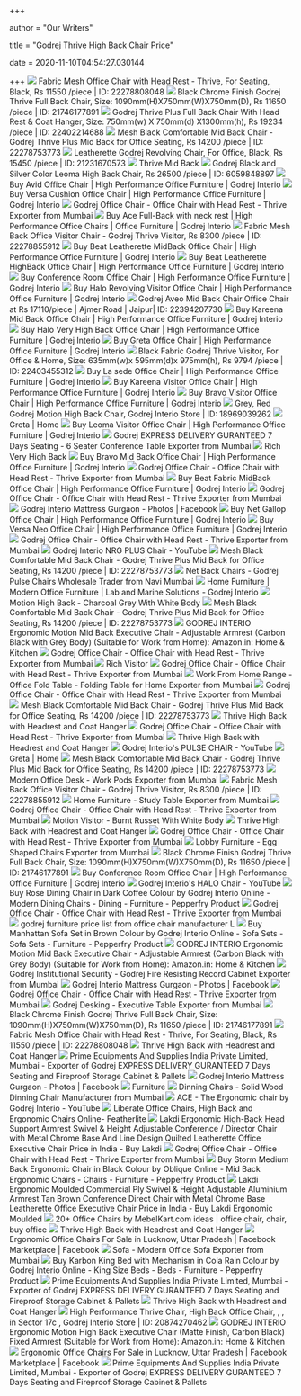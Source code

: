 +++
        
author = "Our Writers"
        
title = "Godrej Thrive High Back Chair Price"
        
date = 2020-11-10T04:54:27.030144
        
+++
[ ![](https://5.imimg.com/data5/JT/DA/DL/SELLER-3769111/office-chair-with-coat-hanger-thrive-250x250.jpg)](https://5.imimg.com/data5/JT/DA/DL/SELLER-3769111/office-chair-with-coat-hanger-thrive-250x250.jpg) Fabric Mesh Office Chair with Head Rest - Thrive, For Seating, Black, Rs  11550 /piece | ID: 22278808048
[ ![](https://5.imimg.com/data5/GW/VR/QW/SELLER-26433306/thrive-mid-back-500x500.png)](https://5.imimg.com/data5/GW/VR/QW/SELLER-26433306/thrive-mid-back-500x500.png) Black Chrome Finish Godrej Thrive Full Back Chair, Size:  1090mm(H)X750mm(W)X750mm(D), Rs 11650 /piece | ID: 21746177891
[ ![](https://5.imimg.com/data5/FX/SV/SD/SELLER-26433306/thrive-plus-1111-500x500.jpg)](https://5.imimg.com/data5/FX/SV/SD/SELLER-26433306/thrive-plus-1111-500x500.jpg) Godrej Thrive Plus Full Back Chair With Head Rest & Coat Hanger, Size:  750mm(w) X 750mm(d) X1300mm(h), Rs 19234 /piece | ID: 22402214688
[ ![](https://5.imimg.com/data5/KQ/BB/GB/SELLER-3769111/comfortable-mid-back-chair-godrej-thrive-plus-mid-back-500x500.jpg)](https://5.imimg.com/data5/KQ/BB/GB/SELLER-3769111/comfortable-mid-back-chair-godrej-thrive-plus-mid-back-500x500.jpg) Mesh Black Comfortable Mid Back Chair - Godrej Thrive Plus Mid Back for  Office Seating, Rs 14200 /piece | ID: 22278753773
[ ![](https://5.imimg.com/data5/VJ/HH/QH/SELLER-3769111/godrej-revolving-chair-500x500.JPG)](https://5.imimg.com/data5/VJ/HH/QH/SELLER-3769111/godrej-revolving-chair-500x500.JPG) Leatherette Godrej Revolving Chair, For Office, Black, Rs 15450 /piece |  ID: 21231670573
[ ![](http://b2b.godrejinterio.com/Godrejinterio/ProductImages/Thrive_MB.jpg)](http://b2b.godrejinterio.com/Godrejinterio/ProductImages/Thrive_MB.jpg) Thrive Mid Back
[ ![](https://5.imimg.com/data5/AH/AK/MY-2110436/godrej-leoma-high-back-chair-500x500.jpg)](https://5.imimg.com/data5/AH/AK/MY-2110436/godrej-leoma-high-back-chair-500x500.jpg) Godrej Black and Silver Color Leoma High Back Chair, Rs 26500 /piece | ID:  6059848897
[ ![](http://www.ultra.in/Godrejinterio/ProductImages/AVID-HB.jpg)](http://www.ultra.in/Godrejinterio/ProductImages/AVID-HB.jpg) Buy Avid Office Chair | High Performance Office Furniture | Godrej Interio
[ ![](http://www.godrejsecure.com/GodrejInterio/ProductImages/Versa-Cushion-High-Back.jpg)](http://www.godrejsecure.com/GodrejInterio/ProductImages/Versa-Cushion-High-Back.jpg) Buy Versa Cushion Office Chair | High Performance Office Furniture | Godrej  Interio
[ ![](https://5.imimg.com/data5/AH/PT/SV/SELLER-3769111/office-mid-back-chair-godrej-sedna-500x500.JPG)](https://5.imimg.com/data5/AH/PT/SV/SELLER-3769111/office-mid-back-chair-godrej-sedna-500x500.JPG) Godrej Office Chair - Office Chair with Head Rest - Thrive Exporter from  Mumbai
[ ![](http://www.godrejmhe.in/GodrejInterio/ProductImages/ace_neckrest_large.jpg)](http://www.godrejmhe.in/GodrejInterio/ProductImages/ace_neckrest_large.jpg) Buy Ace Full-Back with neck rest | High Performance Office Chairs | Office  Furniture | Godrej Interio
[ ![](https://5.imimg.com/data5/TL/NK/LO/SELLER-3769111/office-visitor-chair-godrej-thrive-visitor-250x250.jpg)](https://5.imimg.com/data5/TL/NK/LO/SELLER-3769111/office-visitor-chair-godrej-thrive-visitor-250x250.jpg) Fabric Mesh Back Office Visitor Chair - Godrej Thrive Visitor, Rs 8300  /piece | ID: 22278855912
[ ![](http://www.godrejsecure.com/Godrejinterio/ProductImages/Beat-Leatherette-Mid-Back.jpg)](http://www.godrejsecure.com/Godrejinterio/ProductImages/Beat-Leatherette-Mid-Back.jpg) Buy Beat Leatherette MidBack Office Chair | High Performance Office  Furniture | Godrej Interio
[ ![](http://www.healthseating.in/Godrejinterio/ProductImages/Beat-Leatherette-High-Back_lrg.jpg)](http://www.healthseating.in/Godrejinterio/ProductImages/Beat-Leatherette-High-Back_lrg.jpg) Buy Beat Leatherette HighBack Office Chair | High Performance Office  Furniture | Godrej Interio
[ ![](http://www.healthseating.in/Godrejinterio/ProductImages/Conference%20Room_large.jpg)](http://www.healthseating.in/Godrejinterio/ProductImages/Conference%20Room_large.jpg) Buy Conference Room Office Chair | High Performance Office Furniture |  Godrej Interio
[ ![](http://b2b.godrejinterio.com/Godrejinterio/ProductImages/9202RV_large.jpg)](http://b2b.godrejinterio.com/Godrejinterio/ProductImages/9202RV_large.jpg) Buy Halo Revolving Visitor Office Chair | High Performance Office Furniture  | Godrej Interio
[ ![](https://5.imimg.com/data5/AQ/FT/XI/SELLER-107002158/godrej-aveo-mid-back-chair-office-chair-500x500.jpg)](https://5.imimg.com/data5/AQ/FT/XI/SELLER-107002158/godrej-aveo-mid-back-chair-office-chair-500x500.jpg) Godrej Aveo Mid Back Chair Office Chair at Rs 17110/piece | Ajmer Road |  Jaipur| ID: 22394207730
[ ![](http://www.healthseating.in/Godrejinterio/ProductImages/Kareena_Mid_Back_sm.jpg)](http://www.healthseating.in/Godrejinterio/ProductImages/Kareena_Mid_Back_sm.jpg) Buy Kareena Mid Back Office Chair | High Performance Office Furniture |  Godrej Interio
[ ![](http://www.godrejappliances.com/godrejInterio/ProductImages/PCH9200R_large.jpg)](http://www.godrejappliances.com/godrejInterio/ProductImages/PCH9200R_large.jpg) Buy Halo Very High Back Office Chair | High Performance Office Furniture |  Godrej Interio
[ ![](http://www.godrejmhe.in/GodrejInterio/ProductImages/Greta-L01.jpg)](http://www.godrejmhe.in/GodrejInterio/ProductImages/Greta-L01.jpg) Buy Greta Office Chair | High Performance Office Furniture | Godrej Interio
[ ![](https://5.imimg.com/data5/SV/LS/EP/SELLER-26433306/thrive-visitor-chair-1111-250x250.jpg)](https://5.imimg.com/data5/SV/LS/EP/SELLER-26433306/thrive-visitor-chair-1111-250x250.jpg) Black Fabric Godrej Thrive Visitor, For Office & Home, Size: 635mm(w)x  595mm(d)x 975mm(h), Rs 9794 /piece | ID: 22403455312
[ ![](http://www.healthseating.in/Godrejinterio/ProductImages/LaSedeHB.jpg)](http://www.healthseating.in/Godrejinterio/ProductImages/LaSedeHB.jpg) Buy La sede Office Chair | High Performance Office Furniture | Godrej  Interio
[ ![](http://www.godrejmhe.in/GodrejInterio/ProductImages/Kareena-Visitor_sm.jpg)](http://www.godrejmhe.in/GodrejInterio/ProductImages/Kareena-Visitor_sm.jpg) Buy Kareena Visitor Office Chair | High Performance Office Furniture |  Godrej Interio
[ ![](http://b2b.godrejinterio.com/Godrejinterio/ProductImages/bravoVisitor.jpg)](http://b2b.godrejinterio.com/Godrejinterio/ProductImages/bravoVisitor.jpg) Buy Bravo Visitor Office Chair | High Performance Office Furniture | Godrej  Interio
[ ![](https://5.imimg.com/data5/YK/WI/MY-22908808/godrej-motion-high-back-burnt-russet-with-grey-body-chair-500x500.png)](https://5.imimg.com/data5/YK/WI/MY-22908808/godrej-motion-high-back-burnt-russet-with-grey-body-chair-500x500.png) Grey, Red Godrej Motion High Back Chair, Godrej Interio Store | ID:  18969039262
[ ![](https://www.sarvodayatraders.in/wp-content/uploads/2019/03/Greta-L02.jpg)](https://www.sarvodayatraders.in/wp-content/uploads/2019/03/Greta-L02.jpg) Greta | Home
[ ![](http://www.ultra.in/Godrejinterio/ProductImages/9M12_large.jpg)](http://www.ultra.in/Godrejinterio/ProductImages/9M12_large.jpg) Buy Leoma Visitor Office Chair | High Performance Office Furniture | Godrej  Interio
[ ![](https://5.imimg.com/data5/EP/VI/TC/SELLER-3769111/6-seater-conference-table-500x500.jpg)](https://5.imimg.com/data5/EP/VI/TC/SELLER-3769111/6-seater-conference-table-500x500.jpg) Godrej EXPRESS DELIVERY GURANTEED 7 Days Seating - 6 Seater Conference  Table Exporter from Mumbai
[ ![](http://b2b.godrejinterio.com/godrejInterio/ProductImages/Rich-Very-High-Back_01.jpg)](http://b2b.godrejinterio.com/godrejInterio/ProductImages/Rich-Very-High-Back_01.jpg) Rich Very High Back
[ ![](http://www.healthseating.in/Godrejinterio/ProductImages/Bravo_large.jpg)](http://www.healthseating.in/Godrejinterio/ProductImages/Bravo_large.jpg) Buy Bravo Mid Back Office Chair | High Performance Office Furniture | Godrej  Interio
[ ![](https://5.imimg.com/data5/GH/IF/TB/SELLER-3769111/office-chair-with-head-rest-500x500.JPG)](https://5.imimg.com/data5/GH/IF/TB/SELLER-3769111/office-chair-with-head-rest-500x500.JPG) Godrej Office Chair - Office Chair with Head Rest - Thrive Exporter from  Mumbai
[ ![](http://www.healthseating.in/Godrejinterio/ProductImages/Navy-Blue-MB.jpg)](http://www.healthseating.in/Godrejinterio/ProductImages/Navy-Blue-MB.jpg) Buy Beat Fabric MidBack Office Chair | High Performance Office Furniture |  Godrej Interio
[ ![](https://5.imimg.com/data5/RX/UA/KQ/SELLER-3769111/high-quality-mesh-back-chair-500x500.jpg)](https://5.imimg.com/data5/RX/UA/KQ/SELLER-3769111/high-quality-mesh-back-chair-500x500.jpg) Godrej Office Chair - Office Chair with Head Rest - Thrive Exporter from  Mumbai
[ ![](https://lookaside.fbsbx.com/lookaside/crawler/media/?media_id=865315154215287)](https://lookaside.fbsbx.com/lookaside/crawler/media/?media_id=865315154215287) Godrej Interio Mattress Gurgaon - Photos | Facebook
[ ![](http://b2b.godrejinterio.com/godrejInterio/ProductImages/Net-Gallop.jpg)](http://b2b.godrejinterio.com/godrejInterio/ProductImages/Net-Gallop.jpg) Buy Net Gallop Office Chair | High Performance Office Furniture | Godrej  Interio
[ ![](http://www.godrejappliances.com/godrejInterio/ProductImages/Versa-Neo-High-Back.jpg)](http://www.godrejappliances.com/godrejInterio/ProductImages/Versa-Neo-High-Back.jpg) Buy Versa Neo Office Chair | High Performance Office Furniture | Godrej  Interio
[ ![](https://5.imimg.com/data5/LO/NK/UW/SELLER-3769111/kareena-high-back-chair-500x500.JPG)](https://5.imimg.com/data5/LO/NK/UW/SELLER-3769111/kareena-high-back-chair-500x500.JPG) Godrej Office Chair - Office Chair with Head Rest - Thrive Exporter from  Mumbai
[ ![](https://i.ytimg.com/vi/oi2HdAV4sgA/maxresdefault.jpg)](https://i.ytimg.com/vi/oi2HdAV4sgA/maxresdefault.jpg) Godrej Interio NRG PLUS Chair - YouTube
[ ![](https://5.imimg.com/data5/VJ/HH/QH/SELLER-3769111/godrej-revolving-chair-250x250.JPG)](https://5.imimg.com/data5/VJ/HH/QH/SELLER-3769111/godrej-revolving-chair-250x250.JPG) Mesh Black Comfortable Mid Back Chair - Godrej Thrive Plus Mid Back for  Office Seating, Rs 14200 /piece | ID: 22278753773
[ ![](https://5.imimg.com/data5/RU/GW/MY-3243379/godrej-pulse-chairs-500x500.jpg)](https://5.imimg.com/data5/RU/GW/MY-3243379/godrej-pulse-chairs-500x500.jpg) Net Back Chairs - Godrej Pulse Chairs Wholesale Trader from Navi Mumbai
[ ![](http://www.smartcool.in/godrejInterio/ProductImages/Kareena_large.jpg)](http://www.smartcool.in/godrejInterio/ProductImages/Kareena_large.jpg) Home Furniture | Modern Office Furniture | Lab and Marine Solutions - Godrej  Interio
[ ![](http://www.godrejsecure.com/Godrejinterio/ProductImages/CharcoalGreyWhiteBody1.jpg)](http://www.godrejsecure.com/Godrejinterio/ProductImages/CharcoalGreyWhiteBody1.jpg) Motion High Back - Charcoal Grey With White Body
[ ![](https://5.imimg.com/data5/SC/QL/HG/SELLER-786245/godrej-pch-7046r-diva-chair-250x250.jpg)](https://5.imimg.com/data5/SC/QL/HG/SELLER-786245/godrej-pch-7046r-diva-chair-250x250.jpg) Mesh Black Comfortable Mid Back Chair - Godrej Thrive Plus Mid Back for  Office Seating, Rs 14200 /piece | ID: 22278753773
[ ![](https://images-na.ssl-images-amazon.com/images/I/513weN9n45L._SL1499_.jpg)](https://images-na.ssl-images-amazon.com/images/I/513weN9n45L._SL1499_.jpg) GODREJ INTERIO Ergonomic Motion Mid Back Executive Chair - Adjustable  Armrest (Carbon Black with Grey Body) (Suitable for Work from Home):  Amazon.in: Home & Kitchen
[ ![](https://5.imimg.com/data5/IL/MG/VM/SELLER-3769111/capture-500x500.JPG)](https://5.imimg.com/data5/IL/MG/VM/SELLER-3769111/capture-500x500.JPG) Godrej Office Chair - Office Chair with Head Rest - Thrive Exporter from  Mumbai
[ ![](http://www.godrejsecure.com/Godrejinterio/ProductImages/Rich-Visitor_01.jpg)](http://www.godrejsecure.com/Godrejinterio/ProductImages/Rich-Visitor_01.jpg) Rich Visitor
[ ![](https://5.imimg.com/data5/MG/FZ/LD/SELLER-3769111/leather-visitor-chair-godrej-sedna-500x500.JPG)](https://5.imimg.com/data5/MG/FZ/LD/SELLER-3769111/leather-visitor-chair-godrej-sedna-500x500.JPG) Godrej Office Chair - Office Chair with Head Rest - Thrive Exporter from  Mumbai
[ ![](https://5.imimg.com/data5/FC/KO/XL/SELLER-3769111/office-fold-table-folding-table-for-home-500x500.jpg)](https://5.imimg.com/data5/FC/KO/XL/SELLER-3769111/office-fold-table-folding-table-for-home-500x500.jpg) Work From Home Range - Office Fold Table - Folding Table for Home Exporter  from Mumbai
[ ![](https://5.imimg.com/data5/JF/IL/DQ/SELLER-3769111/godrej-diva-chair-500x500.JPG)](https://5.imimg.com/data5/JF/IL/DQ/SELLER-3769111/godrej-diva-chair-500x500.JPG) Godrej Office Chair - Office Chair with Head Rest - Thrive Exporter from  Mumbai
[ ![](https://5.imimg.com/data5/JI/GM/MY-1584463/godrej-office-chair-250x250.jpg)](https://5.imimg.com/data5/JI/GM/MY-1584463/godrej-office-chair-250x250.jpg) Mesh Black Comfortable Mid Back Chair - Godrej Thrive Plus Mid Back for  Office Seating, Rs 14200 /piece | ID: 22278753773
[ ![](http://www.godrejmhe.in/GodrejInterio/ProductImages/Thumbnail/AVID-HB.jpg)](http://www.godrejmhe.in/GodrejInterio/ProductImages/Thumbnail/AVID-HB.jpg) Thrive High Back with Headrest and Coat Hanger
[ ![](https://5.imimg.com/data5/RQ/TW/VS/SELLER-3769111/godrej-general-purpose-chair-500x500.jpg)](https://5.imimg.com/data5/RQ/TW/VS/SELLER-3769111/godrej-general-purpose-chair-500x500.jpg) Godrej Office Chair - Office Chair with Head Rest - Thrive Exporter from  Mumbai
[ ![](http://www.godrejmhe.in/GodrejInterio/ProductImages/Thumbnail/Aveo-Mid-Back.jpg)](http://www.godrejmhe.in/GodrejInterio/ProductImages/Thumbnail/Aveo-Mid-Back.jpg) Thrive High Back with Headrest and Coat Hanger
[ ![](https://i.ytimg.com/vi/jmaQv_5OLYc/hqdefault.jpg)](https://i.ytimg.com/vi/jmaQv_5OLYc/hqdefault.jpg) Godrej Interio's PULSE CHAIR - YouTube
[ ![](https://www.sarvodayatraders.in/wp-content/uploads/2019/03/AVID-HB-300x300.jpg)](https://www.sarvodayatraders.in/wp-content/uploads/2019/03/AVID-HB-300x300.jpg) Greta | Home
[ ![](https://5.imimg.com/data5/TA/RR/MY-4761457/blue-office-chair-250x250.jpg)](https://5.imimg.com/data5/TA/RR/MY-4761457/blue-office-chair-250x250.jpg) Mesh Black Comfortable Mid Back Chair - Godrej Thrive Plus Mid Back for  Office Seating, Rs 14200 /piece | ID: 22278753773
[ ![](https://5.imimg.com/data5/EL/KF/RG/SELLER-3769111/work-pods-500x500.JPG)](https://5.imimg.com/data5/EL/KF/RG/SELLER-3769111/work-pods-500x500.JPG) Modern Office Desk - Work Pods Exporter from Mumbai
[ ![](https://5.imimg.com/data5/LG/ON/KS/SELLER-3769111/godrej-versa-new-visitor-chair-250x250.JPG)](https://5.imimg.com/data5/LG/ON/KS/SELLER-3769111/godrej-versa-new-visitor-chair-250x250.JPG) Fabric Mesh Back Office Visitor Chair - Godrej Thrive Visitor, Rs 8300  /piece | ID: 22278855912
[ ![](https://5.imimg.com/data5/MI/KF/WW/SELLER-3769111/study-table-500x500.jpg)](https://5.imimg.com/data5/MI/KF/WW/SELLER-3769111/study-table-500x500.jpg) Home Furniture - Study Table Exporter from Mumbai
[ ![](https://5.imimg.com/data5/TY/UR/VP/SELLER-3769111/training-chair-500x500.jpg)](https://5.imimg.com/data5/TY/UR/VP/SELLER-3769111/training-chair-500x500.jpg) Godrej Office Chair - Office Chair with Head Rest - Thrive Exporter from  Mumbai
[ ![](http://b2b.godrejinterio.com/godrejInterio/ProductImages/MV-BurntRussetWhiteBody1.jpg)](http://b2b.godrejinterio.com/godrejInterio/ProductImages/MV-BurntRussetWhiteBody1.jpg) Motion Visitor - Burnt Russet With White Body
[ ![](http://www.godrejmhe.in/GodrejInterio/ProductImages/Thumbnail/ThirvePlus_Visitor.jpg)](http://www.godrejmhe.in/GodrejInterio/ProductImages/Thumbnail/ThirvePlus_Visitor.jpg) Thrive High Back with Headrest and Coat Hanger
[ ![](https://5.imimg.com/data5/LJ/UM/ZE/SELLER-3769111/bravo-mid-back-office-chair-500x500.JPG)](https://5.imimg.com/data5/LJ/UM/ZE/SELLER-3769111/bravo-mid-back-office-chair-500x500.JPG) Godrej Office Chair - Office Chair with Head Rest - Thrive Exporter from  Mumbai
[ ![](https://2.imimg.com/data2/BL/IC/MY-3769111/egg-chair-500x500.jpg)](https://2.imimg.com/data2/BL/IC/MY-3769111/egg-chair-500x500.jpg) Lobby Furniture - Egg Shaped Chairs Exporter from Mumbai
[ ![](https://i.ytimg.com/vi/TMgqlif_XHo/maxresdefault.jpg)](https://i.ytimg.com/vi/TMgqlif_XHo/maxresdefault.jpg) Black Chrome Finish Godrej Thrive Full Back Chair, Size:  1090mm(H)X750mm(W)X750mm(D), Rs 11650 /piece | ID: 21746177891
[ ![](http://www.healthseating.in/GodrejInterio/CategoryImages/ThumbImages/ProductWalkthrough-BCP.jpg)](http://www.healthseating.in/GodrejInterio/CategoryImages/ThumbImages/ProductWalkthrough-BCP.jpg) Buy Conference Room Office Chair | High Performance Office Furniture |  Godrej Interio
[ ![](https://i.ytimg.com/vi/vH5muJO0B48/hqdefault.jpg)](https://i.ytimg.com/vi/vH5muJO0B48/hqdefault.jpg) Godrej Interio's HALO Chair - YouTube
[ ![](https://ii1.pepperfry.com/media/catalog/product/r/o/800x880/rose-dining-chair-in-dark-coffee-colour-by-godrej-interio-rose-dining-chair-in-dark-coffee-colour-by-wp0jqc.jpg)](https://ii1.pepperfry.com/media/catalog/product/r/o/800x880/rose-dining-chair-in-dark-coffee-colour-by-godrej-interio-rose-dining-chair-in-dark-coffee-colour-by-wp0jqc.jpg) Buy Rose Dining Chair in Dark Coffee Colour by Godrej Interio Online -  Modern Dining Chairs - Dining - Furniture - Pepperfry Product
[ ![](https://5.imimg.com/data5/SW/MS/NJ/SELLER-3769111/office-guest-chairs-500x500.JPG)](https://5.imimg.com/data5/SW/MS/NJ/SELLER-3769111/office-guest-chairs-500x500.JPG) Godrej Office Chair - Office Chair with Head Rest - Thrive Exporter from  Mumbai
[ ![](https://www.helicraft.co.uk/images/helicraftcouk/735-godrej-furniture-price-list-from-office-chair-manufacturer-l-3583.jpg)](https://www.helicraft.co.uk/images/helicraftcouk/735-godrej-furniture-price-list-from-office-chair-manufacturer-l-3583.jpg) godrej furniture price list from office chair manufacturer L
[ ![](https://ii1.pepperfry.com/media/catalog/product/m/a/568x284/manhattan-sofa-set-in-brown-colour-by-godrej-interio-manhattan-sofa-set-in-brown-colour-by-godrej-in-4ctvlf.jpg)](https://ii1.pepperfry.com/media/catalog/product/m/a/568x284/manhattan-sofa-set-in-brown-colour-by-godrej-interio-manhattan-sofa-set-in-brown-colour-by-godrej-in-4ctvlf.jpg) Buy Manhattan Sofa Set in Brown Colour by Godrej Interio Online - Sofa Sets  - Sofa Sets - Furniture - Pepperfry Product
[ ![](https://images-eu.ssl-images-amazon.com/images/I/615T7XBpTsL._AC_UL320_SR214,320_.jpg)](https://images-eu.ssl-images-amazon.com/images/I/615T7XBpTsL._AC_UL320_SR214,320_.jpg) GODREJ INTERIO Ergonomic Motion Mid Back Executive Chair - Adjustable  Armrest (Carbon Black with Grey Body) (Suitable for Work from Home):  Amazon.in: Home & Kitchen
[ ![](https://5.imimg.com/data5/AD/AR/YH/SELLER-3769111/godrej-fire-resisting-record-cabinet-500x500.jpg)](https://5.imimg.com/data5/AD/AR/YH/SELLER-3769111/godrej-fire-resisting-record-cabinet-500x500.jpg) Godrej Institutional Security - Godrej Fire Resisting Record Cabinet  Exporter from Mumbai
[ ![](https://lookaside.fbsbx.com/lookaside/crawler/media/?media_id=865315170881952)](https://lookaside.fbsbx.com/lookaside/crawler/media/?media_id=865315170881952) Godrej Interio Mattress Gurgaon - Photos | Facebook
[ ![](https://5.imimg.com/data5/AE/RY/EA/SELLER-3769111/mesh-office-training-chair-500x500.JPG)](https://5.imimg.com/data5/AE/RY/EA/SELLER-3769111/mesh-office-training-chair-500x500.JPG) Godrej Office Chair - Office Chair with Head Rest - Thrive Exporter from  Mumbai
[ ![](https://5.imimg.com/data5/SG/KK/TH/SELLER-3769111/executive-table-500x500.JPG)](https://5.imimg.com/data5/SG/KK/TH/SELLER-3769111/executive-table-500x500.JPG) Godrej Desking - Executive Table Exporter from Mumbai
[ ![](https://5.imimg.com/data5/TG/FU/MY-7745226/untitled-1-250x250.jpg)](https://5.imimg.com/data5/TG/FU/MY-7745226/untitled-1-250x250.jpg) Black Chrome Finish Godrej Thrive Full Back Chair, Size:  1090mm(H)X750mm(W)X750mm(D), Rs 11650 /piece | ID: 21746177891
[ ![](https://5.imimg.com/data5/PR/YB/XF/SELLER-12367471/designer-high-back-office-chair-250x250.jpg)](https://5.imimg.com/data5/PR/YB/XF/SELLER-12367471/designer-high-back-office-chair-250x250.jpg) Fabric Mesh Office Chair with Head Rest - Thrive, For Seating, Black, Rs  11550 /piece | ID: 22278808048
[ ![](http://www.godrejmhe.in/GodrejInterio/ProductImages/Thumbnail/Pulse_FullBack_B.jpg)](http://www.godrejmhe.in/GodrejInterio/ProductImages/Thumbnail/Pulse_FullBack_B.jpg) Thrive High Back with Headrest and Coat Hanger
[ ![](http://5.imimg.com/data5/DW/PY/DG/SELLER-3769111/school-furniture-at-best-price-500x500.jpg)](http://5.imimg.com/data5/DW/PY/DG/SELLER-3769111/school-furniture-at-best-price-500x500.jpg) Prime Equipments And Supplies India Private Limited, Mumbai - Exporter of  Godrej EXPRESS DELIVERY GURANTEED 7 Days Seating and Fireproof Storage  Cabinet & Pallets
[ ![](https://lookaside.fbsbx.com/lookaside/crawler/media/?media_id=865315167548619)](https://lookaside.fbsbx.com/lookaside/crawler/media/?media_id=865315167548619) Godrej Interio Mattress Gurgaon - Photos | Facebook
[ ![](https://www.cmmarena.com/image/cache/ABC/goderj/108064/MID%20-262x262.png)](https://www.cmmarena.com/image/cache/ABC/goderj/108064/MID%20-262x262.png) Furniture
[ ![](https://5.imimg.com/data5/VN/RQ/HE/SELLER-3667368/solid-wood-dinning-chair-500x500.jpg)](https://5.imimg.com/data5/VN/RQ/HE/SELLER-3667368/solid-wood-dinning-chair-500x500.jpg) Dinning Chairs - Solid Wood Dinning Chair Manufacturer from Mumbai
[ ![](https://i.ytimg.com/vi/j2G49Of3iJQ/maxresdefault.jpg)](https://i.ytimg.com/vi/j2G49Of3iJQ/maxresdefault.jpg) ACE - The Ergonomic chair by Godrej Interio - YouTube
[ ![](https://www.featherlitefurniture.com/drupal/sites/default/files/products/C1P01-01.jpg)](https://www.featherlitefurniture.com/drupal/sites/default/files/products/C1P01-01.jpg) Liberate Office Chairs, High Back and Ergonomic Chairs Online- Featherlite
[ ![](https://rukminim1.flixcart.com/image/352/352/jz30nm80/office-study-chair/2/r/9/wrought-iron-executive-chair-132213-47-lakdi-original-imafb9h4dhgrhgcf.jpeg?q=70)](https://rukminim1.flixcart.com/image/352/352/jz30nm80/office-study-chair/2/r/9/wrought-iron-executive-chair-132213-47-lakdi-original-imafb9h4dhgrhgcf.jpeg?q=70) Lakdi Ergonomic High-Back Head Support Armrest Swivel & Height Adjustable  Conference / Director Chair with Metal Chrome Base And Line Design Quilted  Leatherette Office Executive Chair Price in India - Buy Lakdi
[ ![](https://5.imimg.com/data5/ZR/SB/QM/SELLER-3769111/stylish-office-chairs-500x500.JPG)](https://5.imimg.com/data5/ZR/SB/QM/SELLER-3769111/stylish-office-chairs-500x500.JPG) Godrej Office Chair - Office Chair with Head Rest - Thrive Exporter from  Mumbai
[ ![](https://ii1.pepperfry.com/media/catalog/product/s/t/494x544/storm-medium-back-ergonomic-chair-in-black-colour-by-oblique-storm-medium-back-ergonomic-chair-in-bl-bhkoh9.jpg)](https://ii1.pepperfry.com/media/catalog/product/s/t/494x544/storm-medium-back-ergonomic-chair-in-black-colour-by-oblique-storm-medium-back-ergonomic-chair-in-bl-bhkoh9.jpg) Buy Storm Medium Back Ergonomic Chair in Black Colour by Oblique Online -  Mid Back Ergonomic Chairs - Chairs - Furniture - Pepperfry Product
[ ![](https://rukminim1.flixcart.com/image/352/352/juyev0w0/office-study-chair/u/j/y/plywood-director-chair-111011199-tanbrown-lakdi-original-imafew5gfesvkxky.jpeg?q=70)](https://rukminim1.flixcart.com/image/352/352/juyev0w0/office-study-chair/u/j/y/plywood-director-chair-111011199-tanbrown-lakdi-original-imafew5gfesvkxky.jpeg?q=70) Lakdi Ergonomic Moulded Commercial Ply Swivel & Height Adjustable Aluminium  Armrest Tan Brown Conference Direct Chair with Metal Chrome Base  Leatherette Office Executive Chair Price in India - Buy Lakdi Ergonomic  Moulded
[ ![](https://i.pinimg.com/236x/0f/aa/12/0faa12c612be3f1721bab570a40f2bee.jpg)](https://i.pinimg.com/236x/0f/aa/12/0faa12c612be3f1721bab570a40f2bee.jpg) 20+ Office Chairs by MebelKart.com ideas | office chair, chair, buy office
[ ![](http://www.godrejmhe.in/GodrejInterio/ProductImages/Thumbnail/Navy-Blue-MB.jpg)](http://www.godrejmhe.in/GodrejInterio/ProductImages/Thumbnail/Navy-Blue-MB.jpg) Thrive High Back with Headrest and Coat Hanger
[ ![](https://lookaside.fbsbx.com/lookaside/crawler/media/?media_id=2111652122304673)](https://lookaside.fbsbx.com/lookaside/crawler/media/?media_id=2111652122304673) Ergonomic Office Chairs For Sale in Lucknow, Uttar Pradesh | Facebook  Marketplace | Facebook
[ ![](https://5.imimg.com/data5/PU/GO/XN/SELLER-3769111/office-sofa-500x500.JPG)](https://5.imimg.com/data5/PU/GO/XN/SELLER-3769111/office-sofa-500x500.JPG) Sofa - Modern Office Sofa Exporter from Mumbai
[ ![](https://ii1.pepperfry.com/media/catalog/product/k/a/568x284/karbon-king-bed-with-mechanism--in-cola-rain-colour-by-godrej-interio-karbon-king-bed-with-mechanism-qr92eg.jpg)](https://ii1.pepperfry.com/media/catalog/product/k/a/568x284/karbon-king-bed-with-mechanism--in-cola-rain-colour-by-godrej-interio-karbon-king-bed-with-mechanism-qr92eg.jpg) Buy Karbon King Bed with Mechanism in Cola Rain Colour by Godrej Interio  Online - King Size Beds - Beds - Furniture - Pepperfry Product
[ ![](https://5.imimg.com/data5/SELLER/Default/2020/9/FZ/KG/UV/3769111/godrej-uv-case-corona-virus-covid-19--500x500.JPG)](https://5.imimg.com/data5/SELLER/Default/2020/9/FZ/KG/UV/3769111/godrej-uv-case-corona-virus-covid-19--500x500.JPG) Prime Equipments And Supplies India Private Limited, Mumbai - Exporter of  Godrej EXPRESS DELIVERY GURANTEED 7 Days Seating and Fireproof Storage  Cabinet & Pallets
[ ![](http://www.godrejmhe.in/GodrejInterio/ProductImages/Thumbnail/gallop_root.jpg)](http://www.godrejmhe.in/GodrejInterio/ProductImages/Thumbnail/gallop_root.jpg) Thrive High Back with Headrest and Coat Hanger
[ ![](https://5.imimg.com/data5/JZ/XF/CX/SELLER-25349037/byron-1-250x250.PNG)](https://5.imimg.com/data5/JZ/XF/CX/SELLER-25349037/byron-1-250x250.PNG) High Performance Thrive Chair, High Back Office Chair,   ,    ,     in Sector 17c , Godrej Interio Store | ID:  20874270462
[ ![](https://m.media-amazon.com/images/S/aplus-media/sc/b2d19c42-3ca0-4910-ae10-f899a0ed90f6.__CR450,0,2701,2701_PT0_SX300_V1___.jpg)](https://m.media-amazon.com/images/S/aplus-media/sc/b2d19c42-3ca0-4910-ae10-f899a0ed90f6.__CR450,0,2701,2701_PT0_SX300_V1___.jpg) GODREJ INTERIO Ergonomic Motion High Back Executive Chair (Matte Finish,  Carbon Black) Fixed Armrest (Suitable for Work from Home): Amazon.in: Home  & Kitchen
[ ![](https://lookaside.fbsbx.com/lookaside/crawler/media/?media_id=362799731793867)](https://lookaside.fbsbx.com/lookaside/crawler/media/?media_id=362799731793867) Ergonomic Office Chairs For Sale in Lucknow, Uttar Pradesh | Facebook  Marketplace | Facebook
[ ![](http://5.imimg.com/data5/XC/KF/RN/SELLER-3769111/classroom-furniture-500x500.jpg)](http://5.imimg.com/data5/XC/KF/RN/SELLER-3769111/classroom-furniture-500x500.jpg) Prime Equipments And Supplies India Private Limited, Mumbai - Exporter of  Godrej EXPRESS DELIVERY GURANTEED 7 Days Seating and Fireproof Storage  Cabinet & Pallets
